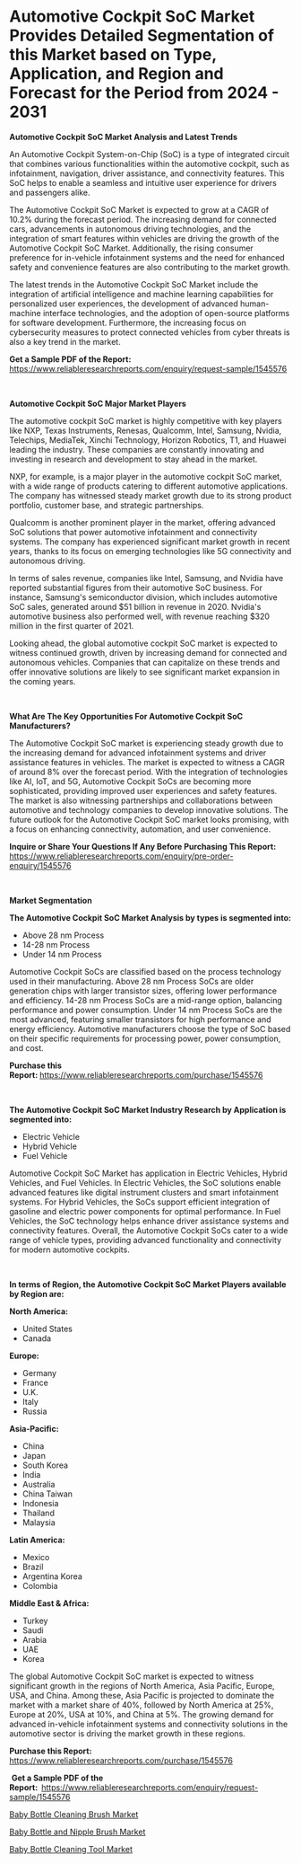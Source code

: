 <p><h1>Automotive Cockpit SoC Market Provides Detailed Segmentation of this Market based on Type, Application, and Region and Forecast for the Period from 2024 - 2031</h1></p><p><strong>Automotive Cockpit SoC Market Analysis and Latest Trends</strong></p>
<p><p>An Automotive Cockpit System-on-Chip (SoC) is a type of integrated circuit that combines various functionalities within the automotive cockpit, such as infotainment, navigation, driver assistance, and connectivity features. This SoC helps to enable a seamless and intuitive user experience for drivers and passengers alike.</p><p>The Automotive Cockpit SoC Market is expected to grow at a CAGR of 10.2% during the forecast period. The increasing demand for connected cars, advancements in autonomous driving technologies, and the integration of smart features within vehicles are driving the growth of the Automotive Cockpit SoC Market. Additionally, the rising consumer preference for in-vehicle infotainment systems and the need for enhanced safety and convenience features are also contributing to the market growth.</p><p>The latest trends in the Automotive Cockpit SoC Market include the integration of artificial intelligence and machine learning capabilities for personalized user experiences, the development of advanced human-machine interface technologies, and the adoption of open-source platforms for software development. Furthermore, the increasing focus on cybersecurity measures to protect connected vehicles from cyber threats is also a key trend in the market.</p></p>
<p><strong>Get a Sample PDF of the Report:&nbsp;</strong> <a href="https://www.reliableresearchreports.com/enquiry/request-sample/1545576">https://www.reliableresearchreports.com/enquiry/request-sample/1545576</a></p>
<p>&nbsp;</p>
<p><strong>Automotive Cockpit SoC Major Market Players</strong></p>
<p><p>The automotive cockpit SoC market is highly competitive with key players like NXP, Texas Instruments, Renesas, Qualcomm, Intel, Samsung, Nvidia, Telechips, MediaTek, Xinchi Technology, Horizon Robotics, T1, and Huawei leading the industry. These companies are constantly innovating and investing in research and development to stay ahead in the market.</p><p>NXP, for example, is a major player in the automotive cockpit SoC market, with a wide range of products catering to different automotive applications. The company has witnessed steady market growth due to its strong product portfolio, customer base, and strategic partnerships.</p><p>Qualcomm is another prominent player in the market, offering advanced SoC solutions that power automotive infotainment and connectivity systems. The company has experienced significant market growth in recent years, thanks to its focus on emerging technologies like 5G connectivity and autonomous driving.</p><p>In terms of sales revenue, companies like Intel, Samsung, and Nvidia have reported substantial figures from their automotive SoC business. For instance, Samsung's semiconductor division, which includes automotive SoC sales, generated around $51 billion in revenue in 2020. Nvidia's automotive business also performed well, with revenue reaching $320 million in the first quarter of 2021.</p><p>Looking ahead, the global automotive cockpit SoC market is expected to witness continued growth, driven by increasing demand for connected and autonomous vehicles. Companies that can capitalize on these trends and offer innovative solutions are likely to see significant market expansion in the coming years.</p></p>
<p>&nbsp;</p>
<p><strong>What Are The Key Opportunities For Automotive Cockpit SoC Manufacturers?</strong></p>
<p><p>The Automotive Cockpit SoC market is experiencing steady growth due to the increasing demand for advanced infotainment systems and driver assistance features in vehicles. The market is expected to witness a CAGR of around 8% over the forecast period. With the integration of technologies like AI, IoT, and 5G, Automotive Cockpit SoCs are becoming more sophisticated, providing improved user experiences and safety features. The market is also witnessing partnerships and collaborations between automotive and technology companies to develop innovative solutions. The future outlook for the Automotive Cockpit SoC market looks promising, with a focus on enhancing connectivity, automation, and user convenience.</p></p>
<p><strong>Inquire or Share Your Questions If Any Before Purchasing This Report:</strong> <a href="https://www.reliableresearchreports.com/enquiry/pre-order-enquiry/1545576">https://www.reliableresearchreports.com/enquiry/pre-order-enquiry/1545576</a></p>
<p>&nbsp;</p>
<p><strong>Market Segmentation</strong></p>
<p><strong>The Automotive Cockpit SoC Market Analysis by types is segmented into:</strong></p>
<p><ul><li>Above 28 nm Process</li><li>14-28 nm Process</li><li>Under 14 nm Process</li></ul></p>
<p><p>Automotive Cockpit SoCs are classified based on the process technology used in their manufacturing. Above 28 nm Process SoCs are older generation chips with larger transistor sizes, offering lower performance and efficiency. 14-28 nm Process SoCs are a mid-range option, balancing performance and power consumption. Under 14 nm Process SoCs are the most advanced, featuring smaller transistors for high performance and energy efficiency. Automotive manufacturers choose the type of SoC based on their specific requirements for processing power, power consumption, and cost.</p></p>
<p><strong>Purchase this Report:&nbsp;</strong><a href="https://www.reliableresearchreports.com/purchase/1545576">https://www.reliableresearchreports.com/purchase/1545576</a></p>
<p>&nbsp;</p>
<p><strong>The Automotive Cockpit SoC Market Industry Research by Application is segmented into:</strong></p>
<p><ul><li>Electric Vehicle</li><li>Hybrid Vehicle</li><li>Fuel Vehicle</li></ul></p>
<p><p>Automotive Cockpit SoC Market has application in Electric Vehicles, Hybrid Vehicles, and Fuel Vehicles. In Electric Vehicles, the SoC solutions enable advanced features like digital instrument clusters and smart infotainment systems. For Hybrid Vehicles, the SoCs support efficient integration of gasoline and electric power components for optimal performance. In Fuel Vehicles, the SoC technology helps enhance driver assistance systems and connectivity features. Overall, the Automotive Cockpit SoCs cater to a wide range of vehicle types, providing advanced functionality and connectivity for modern automotive cockpits.</p></p>
<p>&nbsp;</p>
<p><strong>In terms of Region, the Automotive Cockpit SoC Market Players available by Region are:</strong></p>
<p>
    <p> <strong> North America: </strong>
        <ul>
            <li>United States</li>
            <li>Canada</li>
        </ul>
        </p> 
    <p> <strong> Europe: </strong>
        <ul>
            <li>Germany</li>
            <li>France</li>
            <li>U.K.</li>
            <li>Italy</li>
            <li>Russia</li>
        </ul>
        </p> 
    <p> <strong> Asia-Pacific: </strong>
        <ul>
            <li>China</li>
            <li>Japan</li>
            <li>South Korea</li>
            <li>India</li>
            <li>Australia</li>
            <li>China Taiwan</li>
            <li>Indonesia</li>
            <li>Thailand</li>
            <li>Malaysia</li>
        </ul>
        </p> 
    <p> <strong> Latin America: </strong>
        <ul>
            <li>Mexico</li>
            <li>Brazil</li>
            <li>Argentina Korea</li>
            <li>Colombia</li>
        </ul>
        </p> 
    <p> <strong> Middle East & Africa: </strong>
        <ul>
            <li>Turkey</li>
            <li>Saudi</li>
            <li>Arabia</li>
            <li>UAE</li>
            <li>Korea</li>
        </ul>
    </p>
    </p>
<p><p>The global Automotive Cockpit SoC market is expected to witness significant growth in the regions of North America, Asia Pacific, Europe, USA, and China. Among these, Asia Pacific is projected to dominate the market with a market share of 40%, followed by North America at 25%, Europe at 20%, USA at 10%, and China at 5%. The growing demand for advanced in-vehicle infotainment systems and connectivity solutions in the automotive sector is driving the market growth in these regions.</p></p>
<p><strong>Purchase this Report: </strong><a href="https://www.reliableresearchreports.com/purchase/1545576">https://www.reliableresearchreports.com/purchase/1545576</a></p>
<p>&nbsp;<strong>Get a Sample PDF of the Report:&nbsp;&nbsp;</strong><a href="https://www.reliableresearchreports.com/enquiry/request-sample/1545576">https://www.reliableresearchreports.com/enquiry/request-sample/1545576</a></p>
<p><strong></strong></p>
<p><p><a href="https://view.publitas.com/reportprime-1/baby-bottle-cleaning-brush-market-size-share-trends-analysis-report-by-material-by-type-by-end-user-by-region-and-segment-forecasts-2023-2030/">Baby Bottle Cleaning Brush Market</a></p><p><a href="https://view.publitas.com/reportprime-1/baby-bottle-and-nipple-brush-market-dynamics-2023-2030-also-about-its-market-trends-projections-and-opportunities/">Baby Bottle and Nipple Brush Market</a></p><p><a href="https://view.publitas.com/reportprime-1/global-baby-bottle-cleaning-tool-market-by-types-applications-and-major-players-with-regional-growth-rate-analysis-and-development-situation-from-2023-to-2030/">Baby Bottle Cleaning Tool Market</a></p></p>